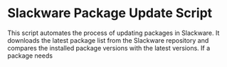 # Slackware Package Update Script

This script automates the process of updating packages in Slackware. It downloads the latest package list from the Slackware repository and compares the installed package versions with the latest versions. If a package needs
